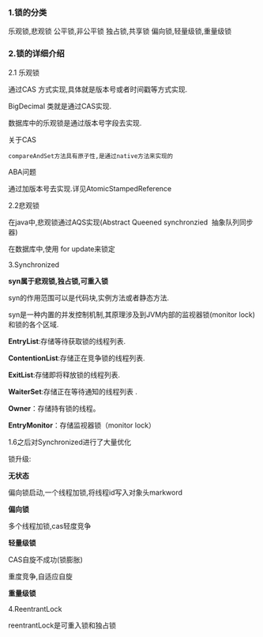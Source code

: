 ### 1.锁的分类

乐观锁,悲观锁
公平锁,非公平锁
独占锁,共享锁
偏向锁,轻量级锁,重量级锁



### 2.锁的详细介绍

2.1 乐观锁

通过CAS 方式实现,具体就是版本号或者时间戳等方式实现.

BigDecimal 类就是通过CAS实现.

数据库中的乐观锁是通过版本号字段去实现.



关于CAS 

```
compareAndSet方法具有原子性,是通过native方法来实现的
```

ABA问题

通过加版本号去实现.详见AtomicStampedReference



2.2悲观锁

在java中,悲观锁通过AQS实现(Abstract Queened synchronzied  抽象队列同步器)

在数据库中,使用 for update来锁定





3.Synchronized

**syn属于悲观锁,独占锁,可重入锁**

syn的作用范围可以是代码块,实例方法或者静态方法.

syn是一种内置的并发控制机制,其原理涉及到JVM内部的监视器锁(monitor lock)和锁的各个区域.

**EntryList**:存储等待获取锁的线程列表.

**ContentionList**:存储正在竞争锁的线程列表.

**ExitList**:存储即将释放锁的线程列表.

**WaiterSet**:存储正在等待通知的线程列表 .

**Owner**：存储持有锁的线程。

**EntryMonitor**：存储监视器锁（monitor lock）

1.6之后对Synchronized进行了大量优化



锁升级:

**无状态**

偏向锁启动,一个线程加锁,将线程id写入对象头markword

**偏向锁**

多个线程加锁,cas轻度竞争

**轻量级锁**

CAS自旋不成功(锁膨胀)

重度竞争,自适应自旋

**重量级锁**





4.ReentrantLock

reentrantLock是可重入锁和独占锁

